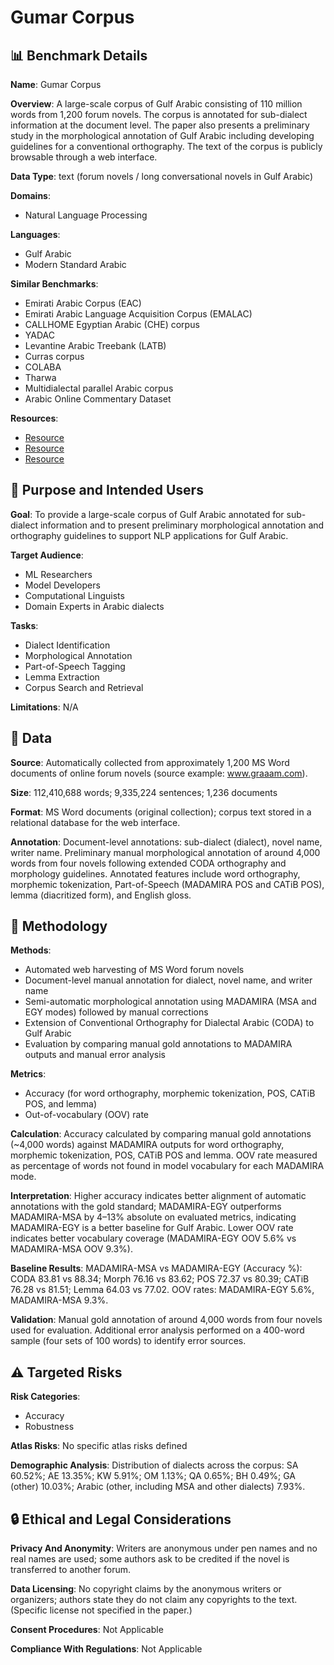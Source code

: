 # Gumar Corpus

## 📊 Benchmark Details

**Name**: Gumar Corpus

**Overview**: A large-scale corpus of Gulf Arabic consisting of 110 million words from 1,200 forum novels. The corpus is annotated for sub-dialect information at the document level. The paper also presents a preliminary study in the morphological annotation of Gulf Arabic including developing guidelines for a conventional orthography. The text of the corpus is publicly browsable through a web interface.

**Data Type**: text (forum novels / long conversational novels in Gulf Arabic)

**Domains**:
- Natural Language Processing

**Languages**:
- Gulf Arabic
- Modern Standard Arabic

**Similar Benchmarks**:
- Emirati Arabic Corpus (EAC)
- Emirati Arabic Language Acquisition Corpus (EMALAC)
- CALLHOME Egyptian Arabic (CHE) corpus
- YADAC
- Levantine Arabic Treebank (LATB)
- Curras corpus
- COLABA
- Tharwa
- Multidialectal parallel Arabic corpus
- Arabic Online Commentary Dataset

**Resources**:
- [Resource](https://arxiv.org/abs/1609.02960)
- [Resource](http://www.graaam.com)
- [Resource](http://camel.abudhabi.nyu.edu/gumar/)

## 🎯 Purpose and Intended Users

**Goal**: To provide a large-scale corpus of Gulf Arabic annotated for sub-dialect information and to present preliminary morphological annotation and orthography guidelines to support NLP applications for Gulf Arabic.

**Target Audience**:
- ML Researchers
- Model Developers
- Computational Linguists
- Domain Experts in Arabic dialects

**Tasks**:
- Dialect Identification
- Morphological Annotation
- Part-of-Speech Tagging
- Lemma Extraction
- Corpus Search and Retrieval

**Limitations**: N/A

## 💾 Data

**Source**: Automatically collected from approximately 1,200 MS Word documents of online forum novels (source example: www.graaam.com).

**Size**: 112,410,688 words; 9,335,224 sentences; 1,236 documents

**Format**: MS Word documents (original collection); corpus text stored in a relational database for the web interface.

**Annotation**: Document-level annotations: sub-dialect (dialect), novel name, writer name. Preliminary manual morphological annotation of around 4,000 words from four novels following extended CODA orthography and morphology guidelines. Annotated features include word orthography, morphemic tokenization, Part-of-Speech (MADAMIRA POS and CATiB POS), lemma (diacritized form), and English gloss.

## 🔬 Methodology

**Methods**:
- Automated web harvesting of MS Word forum novels
- Document-level manual annotation for dialect, novel name, and writer name
- Semi-automatic morphological annotation using MADAMIRA (MSA and EGY modes) followed by manual corrections
- Extension of Conventional Orthography for Dialectal Arabic (CODA) to Gulf Arabic
- Evaluation by comparing manual gold annotations to MADAMIRA outputs and manual error analysis

**Metrics**:
- Accuracy (for word orthography, morphemic tokenization, POS, CATiB POS, and lemma)
- Out-of-vocabulary (OOV) rate

**Calculation**: Accuracy calculated by comparing manual gold annotations (~4,000 words) against MADAMIRA outputs for word orthography, morphemic tokenization, POS, CATiB POS and lemma. OOV rate measured as percentage of words not found in model vocabulary for each MADAMIRA mode.

**Interpretation**: Higher accuracy indicates better alignment of automatic annotations with the gold standard; MADAMIRA-EGY outperforms MADAMIRA-MSA by 4–13% absolute on evaluated metrics, indicating MADAMIRA-EGY is a better baseline for Gulf Arabic. Lower OOV rate indicates better vocabulary coverage (MADAMIRA-EGY OOV 5.6% vs MADAMIRA-MSA OOV 9.3%).

**Baseline Results**: MADAMIRA-MSA vs MADAMIRA-EGY (Accuracy %): CODA 83.81 vs 88.34; Morph 76.16 vs 83.62; POS 72.37 vs 80.39; CATiB 76.28 vs 81.51; Lemma 64.03 vs 77.02. OOV rates: MADAMIRA-EGY 5.6%, MADAMIRA-MSA 9.3%.

**Validation**: Manual gold annotation of around 4,000 words from four novels used for evaluation. Additional error analysis performed on a 400-word sample (four sets of 100 words) to identify error sources.

## ⚠️ Targeted Risks

**Risk Categories**:
- Accuracy
- Robustness

**Atlas Risks**:
No specific atlas risks defined

**Demographic Analysis**: Distribution of dialects across the corpus: SA 60.52%; AE 13.35%; KW 5.91%; OM 1.13%; QA 0.65%; BH 0.49%; GA (other) 10.03%; Arabic (other, including MSA and other dialects) 7.93%.

## 🔒 Ethical and Legal Considerations

**Privacy And Anonymity**: Writers are anonymous under pen names and no real names are used; some authors ask to be credited if the novel is transferred to another forum.

**Data Licensing**: No copyright claims by the anonymous writers or organizers; authors state they do not claim any copyrights to the text. (Specific license not specified in the paper.)

**Consent Procedures**: Not Applicable

**Compliance With Regulations**: Not Applicable

